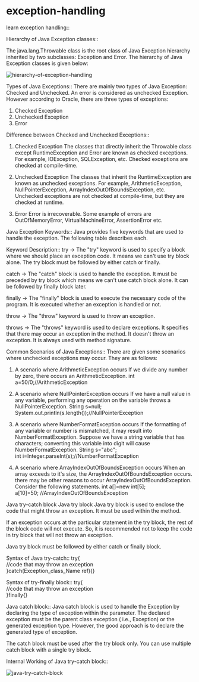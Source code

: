 # exception-handling
learn exception handling::

Hierarchy of Java Exception classes::

The java.lang.Throwable class is the root class of Java Exception hierarchy inherited by two subclasses: Exception and Error. The hierarchy of Java Exception classes is given below:

![hierarchy-of-exception-handling](https://user-images.githubusercontent.com/41448424/204337955-2d6772af-895f-4d48-a86b-ef13bc620ee1.png)

Types of Java Exceptions::
There are mainly two types of Java Exception: Checked and Unchecked. An error is considered as unchecked Exception. However according to Oracle, there are three types of exceptions:	

1.	Checked Exception
2.  Unchecked Exception
3.  Error

Difference between Checked and Unchecked Exceptions::
1) Checked Exception
The classes that directly inherit the Throwable class except RuntimeException and Error are known as checked exceptions. For example, IOException, SQLException, etc. Checked exceptions are checked at compile-time.

2) Unchecked Exception
The classes that inherit the RuntimeException are known as unchecked exceptions. For example, ArithmeticException, NullPointerException, ArrayIndexOutOfBoundsException, etc. Unchecked exceptions are not checked at compile-time, but they are checked at runtime.

3) Error
Error is irrecoverable. Some example of errors are OutOfMemoryError, VirtualMachineError, AssertionError etc.

Java Exception Keywords::
Java provides five keywords that are used to handle the exception. The following table describes each.

Keyword	Description::
try	-> The "try" keyword is used to specify a block where we should place an exception code. It means we can't use try block alone. The try block must be followed by either catch or finally.

catch -> 	The "catch" block is used to handle the exception. It must be preceded by try block which means we can't use catch block alone. It can be followed by finally block later.

finally ->	The "finally" block is used to execute the necessary code of the program. It is executed whether an exception is handled or not.

throw -> 	The "throw" keyword is used to throw an exception.

throws ->	The "throws" keyword is used to declare exceptions. It specifies that there may occur an exception in the method. It doesn't throw an exception. It is always used with method signature.

Common Scenarios of Java Exceptions::
There are given some scenarios where unchecked exceptions may occur. They are as follows:

1) A scenario where ArithmeticException occurs
If we divide any number by zero, there occurs an ArithmeticException.
int a=50/0;//ArithmeticException  

2) A scenario where NullPointerException occurs
If we have a null value in any variable, performing any operation on the variable throws a NullPointerException.
String s=null;  
System.out.println(s.length());//NullPointerException 
 
3) A scenario where NumberFormatException occurs
If the formatting of any variable or number is mismatched, it may result into NumberFormatException. Suppose we have a string variable that has characters; converting this variable into digit will cause NumberFormatException.
String s="abc";  
int i=Integer.parseInt(s);//NumberFormatException  

4) A scenario where ArrayIndexOutOfBoundsException occurs
When an array exceeds to it's size, the ArrayIndexOutOfBoundsException occurs. there may be other reasons to occur ArrayIndexOutOfBoundsException. Consider the following statements.
int a[]=new int[5];  
a[10]=50; //ArrayIndexOutOfBoundsException  

Java try-catch block
Java try block
Java try block is used to enclose the code that might throw an exception. It must be used within the method.

If an exception occurs at the particular statement in the try block, the rest of the block code will not execute. So, it is recommended not to keep the code in try block that will not throw an exception.

Java try block must be followed by either catch or finally block.

Syntax of Java try-catch::
try{    
//code that may throw an exception    
}catch(Exception_class_Name ref){}    

Syntax of try-finally block::
try{    
//code that may throw an exception    
}finally{}    


Java catch block::
Java catch block is used to handle the Exception by declaring the type of exception within the parameter. The declared exception must be the parent class exception ( i.e., Exception) or the generated exception type. However, the good approach is to declare the generated type of exception.

The catch block must be used after the try block only. You can use multiple catch block with a single try block.

Internal Working of Java try-catch block::

![java-try-catch-block](https://user-images.githubusercontent.com/41448424/204341795-8b266b2c-a68d-4ea6-95a0-8681cd7beade.png)
